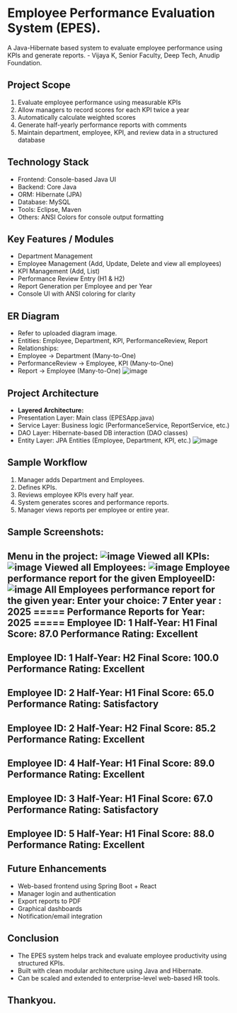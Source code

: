 # Employee Performance Evaluation System (EPES).
  A Java-Hibernate based system to evaluate employee performance using KPIs and generate reports.
     - Vijaya K, Senior Faculty, Deep Tech, Anudip Foundation.
## Project Scope
  1. Evaluate employee performance using measurable KPIs
  2. Allow managers to record scores for each KPI twice a year
  3. Automatically calculate weighted scores
  4. Generate half-yearly performance reports with comments
  5. Maintain department, employee, KPI, and review data in a structured database
## Technology Stack
  - Frontend: Console-based Java UI
  - Backend: Core Java
  - ORM: Hibernate (JPA)
  - Database: MySQL
  - Tools: Eclipse, Maven 
  - Others: ANSI Colors for console output formatting
## Key Features / Modules
  - Department Management
  - Employee Management (Add, Update, Delete and view all employees)
  - KPI Management (Add, List)
  - Performance Review Entry (H1 & H2)
  - Report Generation per Employee and per Year
  - Console UI with ANSI coloring for clarity
## ER Diagram
  - Refer to uploaded diagram image.
  - Entities: Employee, Department, KPI, PerformanceReview, Report
  - Relationships:
  - Employee → Department (Many-to-One)
  - PerformanceReview → Employee, KPI (Many-to-One)
  - Report → Employee (Many-to-One)
    ![image](https://github.com/user-attachments/assets/08528933-9ada-4bf8-8840-3b5b5904c5da)
## Project Architecture
  - **Layered Architecture:**
  - Presentation Layer: Main class (EPESApp.java)
  - Service Layer: Business logic (PerformanceService, ReportService, etc.)
  - DAO Layer: Hibernate-based DB interaction (DAO classes)
  - Entity Layer: JPA Entities (Employee, Department, KPI, etc.)
    ![image](https://github.com/user-attachments/assets/9482f8ca-9f83-4ae0-bd90-a7189fb5568a)
## Sample Workflow
  1. Manager adds Department and Employees.
  2. Defines KPIs.
  3. Reviews employee KPIs every half year.
  4. System generates scores and performance reports.
  5. Manager views reports per employee or entire year.
## Sample Screenshots:
   Menu in the project:
     ![image](https://github.com/user-attachments/assets/214a0097-fc97-4b06-979a-a07789d46f6c)
   Viewed all KPIs:
     ![image](https://github.com/user-attachments/assets/7e47ec29-0434-46b4-a5e6-47ec90c32cfd)
   Viewed all Employees:
     ![image](https://github.com/user-attachments/assets/e0886808-3b19-4f44-8b06-4c8c5c1104e6)
   Employee performance report for the given EmployeeID:
     ![image](https://github.com/user-attachments/assets/d03c0673-bb62-47d5-a3f9-dc11a479ec73)
  All Employees performance report for the given year:
    Enter your choice: 7
    Enter year : 2025
===== Performance Reports for Year: 2025 ===== 
Employee ID: 1 
Half-Year: H1
Final Score: 87.0
Performance Rating:  Excellent 
-------------------------------------
Employee ID: 1 
Half-Year: H2
Final Score: 100.0 
Performance Rating:  Excellent 
------------------------------------- 
Employee ID: 2
Half-Year: H1
Final Score: 65.0 
Performance Rating: Satisfactory 
-------------------------------------
Employee ID: 2
Half-Year: H2
Final Score: 85.2 
Performance Rating:  Excellent 
------------------------------------- 
Employee ID: 4 
Half-Year: H1
Final Score: 89.0
Performance Rating: Excellent 
--------------------------------------
Employee ID: 3 
Half-Year: H1
Final Score: 67.0 
Performance Rating: Satisfactory 
---------------------------------------
Employee ID: 5 
Half-Year: H1
Final Score: 88.0 
Performance Rating:  Excellent
-------------------------------------

## Future Enhancements
 - Web-based frontend using Spring Boot +  React
 - Manager login and authentication
 - Export reports to PDF
 - Graphical dashboards
 - Notification/email integration
## Conclusion
  - The EPES system helps track and evaluate employee productivity using structured KPIs.
  - Built with clean modular architecture using Java and Hibernate.
  - Can be scaled and extended to enterprise-level web-based HR tools.
## Thankyou.
















